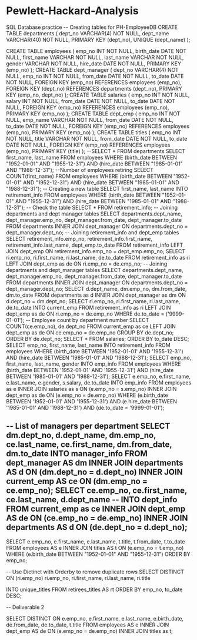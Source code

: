 # Pewlett-Hackard-Analysis
SQL Database practice
-- Creating tables for PH-EmployeeDB
CREATE TABLE departments (
		dept_no VARCHAR(4) NOT NULL,
		dept_name VARCHAR(40) NOT NULL,
		PRIMARY KEY (dept_no),
		UNIQUE (dept_name)
);


CREATE TABLE employees (
		emp_no INT NOT NULL,
		birth_date DATE NOT NULL,
		first_name VARCHAR NOT NULL,
		last_name VARCHAR NOT NULL,
		gender VARCHAR NOT NULL,
		hire_date DATE NOT NULL,
		PRIMARY KEY (emp_no)
);
CREATE TABLE dept_manager (
dept_no VARCHAR(4) NOT NULL,
	emp_no INT NOT NULL,
	from_date DATE NOT NULL,
	to_date DATE NOT NULL,
FOREIGN KEY (emp_no) REFERENCES employees (emp_no),
FOREIGN KEY (dept_no) REFERENCES departments (dept_no),
	PRIMARY KEY (emp_no, dept_no)
);
CREATE TABLE salaries (
	emp_no INT NOT NULL,
	salary INT NOT NULL,
	from_date DATE NOT NULL,
	to_date DATE NOT NULL,
	FOREIGN KEY (emp_no) REFERENCES employees (emp_no),
	PRIMARY KEY (emp_no)
);
CREATE TABLE dept_emp (
	emp_no INT NOT NULL,
	emp_name VARCHAR NOT NULL,
	from_date DATE NOT NULL,
	to_date DATE NOT NULL,
	FOREIGN KEY (emp_no) REFERENCES employees (emp_no),
  	PRIMARY KEY (emp_no)
);
CREATE TABLE titles (
	emp_no INT NOT NULL,
	title VARCHAR NOT NULL,
	from_date DATE NOT NULL,
	to_date DATE NOT NULL,
	FOREIGN KEY (emp_no) REFERENCES employees (emp_no),
	PRIMARY KEY (title)
);
--SELECT * FROM departments
SELECT first_name, last_name
FROM employees
WHERE (birth_date BETWEEN "1952-01-01" AND "1955-12-31") 
AND (hire_date BETWEEN "1985-01-01" AND "1988-12-31");
--Number of employees retiring
SELECT COUNT(first_name)
FROM employees
WHERE (birth_date BETWEEN "1952-01-01" AND "1952-12-31")
AND (hire_date BETWEEN "1985-01-01" AND "1988-12-31");
-- Creating a new table
SELECT first_name, last_name
INTO retirement_info
FROM employees
WHERE (birth_date BETWEEN "1952-01-01" AND "1955-12-31") 
AND (hire_date BETWEEN "1985-01-01" AND "1988-12-31");
-- Check the table
SELECT * FROM retirement_info;
-- Joining departments and dept manager tables
SELECT departments.dept_name,
	dept_manager.emp_no,
     dept_manager.from_date,
     dept_manager.to_date
FROM departments
INNER JOIN dept_manager
ON departments.dept_no = dept_manager.dept_no;
-- Joining retirement_info and dept_emp tables
SELECT retirement_info.emp_no,
    retirement_info.first_name,
retirement_info.last_name,
    dept_emp.to_date
FROM retirement_info
LEFT JOIN dept_emp
ON retirement_info.emp_no = dept_emp.emp_no;
SELECT ri.emp_no,
    ri.first_name,
ri.last_name,
    de.to_date
FROM retirement_info as ri
LEFT JOIN dept_emp as de
ON ri.emp_no = de.emp_no;
-- Joining departments and dept_manager tables
SELECT departments.dept_name,
     dept_manager.emp_no,
     dept_manager.from_date,
     dept_manager.to_date
FROM departments
INNER JOIN dept_manager
ON departments.dept_no = dept_manager.dept_no;
SELECT d.dept_name,
     dm.emp_no,
     dm.from_date,
     dm.to_date
FROM departments as d
INNER JOIN dept_manager as dm
ON d.dept_no = dm.dept_no;
SELECT ri.emp_no,
    ri.first_name,
    ri.last_name,
de.to_date
INTO current_emp
FROM retirement_info as ri
LEFT JOIN dept_emp as de
ON ri.emp_no = de.emp_no
WHERE de.to_date = ('9999-01-01');
-- Employee count by department number
SELECT COUNT(ce.emp_no), de.dept_no
FROM current_emp as ce
LEFT JOIN dept_emp as de
ON ce.emp_no = de.emp_no
GROUP BY de.dept_no;
ORDER BY de.dept_no;
SELECT * FROM salaries;
ORDER BY to_date DESC;
SELECT emp_no, first_name, last_name
INTO retirement_info
FROM employees
WHERE (birth_date BETWEEN '1952-01-01' AND '1955-12-31')
AND (hire_date BETWEEN '1985-01-01' AND '1988-12-31');
SELECT emp_no,
    first_name,
last_name,
    gender
INTO emp_info
FROM employees
WHERE (birth_date BETWEEN '1952-01-01' AND '1955-12-31')
AND (hire_date BETWEEN '1985-01-01' AND '1988-12-31');
SELECT e.emp_no,
    e.first_name,
e.last_name,
    e.gender,
    s.salary,
    de.to_date
INTO emp_info
FROM employees as e
INNER JOIN salaries as s
ON (e.emp_no = s.emp_no)
INNER JOIN dept_emp as de
ON (e.emp_no = de.emp_no)
WHERE (e.birth_date BETWEEN '1952-01-01' AND '1955-12-31')
     AND (e.hire_date BETWEEN '1985-01-01' AND '1988-12-31')
	     AND (de.to_date = '9999-01-01');

-- List of managers per department
SELECT  dm.dept_no,
        d.dept_name,
        dm.emp_no,
        ce.last_name,
        ce.first_name,
        dm.from_date,
        dm.to_date
INTO manager_info
FROM dept_manager AS dm
    INNER JOIN departments AS d
        ON (dm.dept_no = d.dept_no)
    INNER JOIN current_emp AS ce
        ON (dm.emp_no = ce.emp_no);
SELECT ce.emp_no,
ce.first_name,
ce.last_name,
d.dept_name
-- INTO dept_info
FROM current_emp as ce
INNER JOIN dept_emp AS de
ON (ce.emp_no = de.emp_no)
INNER JOIN departments AS d
ON (de.dept_no = d.dept_no);
--
SELECT e.emp_no,
	   e.first_name, 
	   e.last_name,	
	   t.title,
	   t.from_date,
	   t.to_date
FROM employees AS e
	INNER JOIN titles AS t
		ON (e.emp_no = t.emp_no)
WHERE (e.birth_date BETWEEN "1952-01-01" AND "1955-12-31")
ORDER BY emp_no;




-- Use Dictinct with Orderby to remove duplicate rows
SELECT DISTINCT ON (ri.emp_no) ri.emp_no,
ri.first_name,
ri.last_name,
ri.title




INTO unique_titles
FROM retirees_titles AS rt
ORDER BY emp_no, to_date DESC;






-- Deliverable 2

SELECT DISTINCT ON e.emp_no,
	   e.first_name,
	   e.last_name,
	   e.birth_date,
	   de.from_date,
	   de.to_date,
	   t.title
FROM employees AS e
		INNER JOIN dept_emp AS de
		     ON (e.emp_no = de.emp_no)
			 		INNER JOIN titles as t;
					
